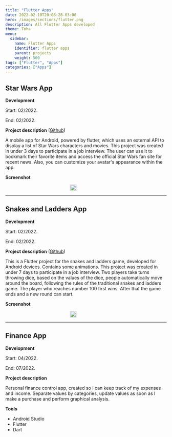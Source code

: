 ```yaml
---
title: "Flutter Apps"
date: 2022-02-10T20:08:28-03:00
hero: /images/sections/flutter.png
description: All Flutter Apps developed
theme: Toha
menu:
  sidebar:
    name: Flutter Apps
    identifier: flutter apps
    parent: projects
    weight: 500
tags: ["Flutter", "Apps"]
categories: ["Apps"]
---
```


## Star Wars App


**Development**

Start: 02/2022.

End: 02/2022.


**Project description**
([Github](https://github.com/Marcos14Almeida/star_wars_app_infos))

A mobile app for Android, powered by flutter, which uses an external API to display a list of Star Wars characters and movies. This project was created in under 3 days to participate in a job interview. The user can use it to bookmark their favorite items and access the official Star Wars fan site for recent news. Also, you can customize your avatar's appearance within the app.

**Screenshot**

<div style="display: flex; flex-direction: column;  align-items: center;">
  <img src="/mrcmarc/posts/projects/images/apps/star_wars.jpg" width="20%" align="center" >
</div>



<!-- ########################################################################################################### -->
<hr> <!-- Divider line -->

## Snakes and Ladders App


**Development**

Start: 02/2022.

End: 02/2022.

**Project description**
([Github](https://github.com/Marcos14Almeida/cobras_e_escadas))

This is a Flutter project for the snakes and ladders game, developed for Android devices. Contains some animations.  This project was created in under 7 days to participate in a job interview. Two players take turns throwing dice, based on the values of the dice, people automatically move around the board, following the rules of the traditional snakes and ladders game. The player who reaches number 100 first wins. After that the game ends and a new round can start.


**Screenshot**

<div style="display: flex; flex-direction: column;  align-items: center;">
  <img src="/mrcmarc/posts/projects/images/apps/cobras_escadas.jpg" width="20%" align="center" >
</div>




<!-- ########################################################################################################### -->
<hr> <!-- Divider line -->

## Finance App

**Development**

Start: 04/2022.

End: 07/2022.

**Project description**

Personal finance control app, created so I can keep track of my expenses and income. Separate values by categories, update values as soon as I make a purchase and perform graphical analysis.


**Tools**
- Android Studio
- Flutter
- Dart